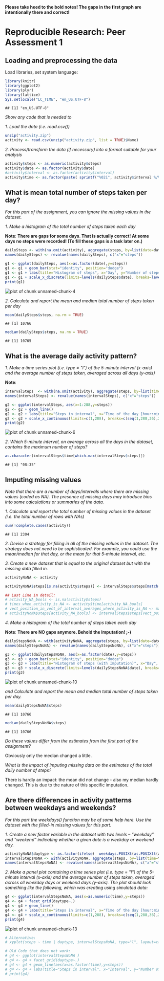 **Please take heed to the bold notes! The gaps in the first graph are intentionally there and correct!**

# Reproducible Research: Peer Assessment 1

## Loading and preprocessing the data

Load libraries, set system language:


```r
library(knitr)
library(ggplot2)
library(plyr)
library(lattice)
Sys.setlocale("LC_TIME", "en_US.UTF-8")
```

```
## [1] "en_US.UTF-8"
```

*Show any code that is needed to*

*1. Load the data (i.e. read.csv())*


```r
unzip("activity.zip")
activity <- read.csv(unzip("activity.zip", list = TRUE)$Name)
```

*2. Process/transform the data (if necessary) into a format suitable for your analysis*


```r
activity$steps <- as.numeric(activity$steps)
activity$date <- as.factor(activity$date)
#activity$interval <- as.factor(activity$interval)
activity$time <- as.factor(paste( sprintf("%02i", activity$interval %/% 100), ":", sprintf("%02i", activity$interval %% 100), sep=""))
```

## What is mean total number of steps taken per day?

*For this part of the assignment, you can ignore the missing values in the dataset.*

*1. Make a histogram of the total number of steps taken each day*

**Note: There are gaps for some days. That is actually correct! At some days no steps were recorded! (To fill these gaps is a task later on.)**


```r
dailySteps <- with(na.omit(activity), aggregate(steps, by=list(date=date), FUN=sum))
names(dailySteps) <- revalue(names(dailySteps), c("x"="steps"))

g1 <- ggplot(dailySteps, aes(x=as.factor(date),y=steps))
g1 <- g1 + geom_bar(stat="identity", position="dodge")
g1 <- g1 + labs(title="Histogram of steps", x="Day", y="Number of steps")
g1 <- g1 + scale_x_discrete(limits=levels(dailySteps$date), breaks=levels(dailySteps$date)[seq(1,61,10)] )
print(g1)
```

![plot of chunk unnamed-chunk-4](figure/unnamed-chunk-4.png) 

*2. Calculate and report the mean and median total number of steps taken per day*


```r
mean(dailySteps$steps, na.rm = TRUE)
```

```
## [1] 10766
```

```r
median(dailySteps$steps, na.rm = TRUE)
```

```
## [1] 10765
```

## What is the average daily activity pattern?

*1. Make a time series plot (i.e. type = "l") of the 5-minute interval (x-axis) and the average number of steps taken, averaged across all days (y-axis)*

**Note:**


```r
intervalSteps  <- with(na.omit(activity), aggregate(steps, by=list(time=time), FUN=mean))
names(intervalSteps) <- revalue(names(intervalSteps), c("x"="steps"))

g2 <- ggplot(intervalSteps, aes(x=1:288,y=steps))
g2 <- g2 + geom_line()
g2 <- g2 + labs(title="Steps in interval", x="Time of the day [hour:minute]", y="Average number of steps in each interval")
g2 <- g2 + scale_x_continuous(limits=c(1,288), breaks=c(seq(1,288,36),288), labels=levels(intervalSteps$time)[c(seq(1,288,36),length(levels(intervalSteps$time)))] )
print(g2)
```

![plot of chunk unnamed-chunk-6](figure/unnamed-chunk-6.png) 

*2. Which 5-minute interval, on average across all the days in the dataset, contains the maximum number of steps?*


```r
as.character(intervalSteps$time[which.max(intervalSteps$steps)])
```

```
## [1] "08:35"
```

## Imputing missing values

*Note that there are a number of days/intervals where there are missing values (coded as NA). The presence of missing days may introduce bias into some calculations or summaries of the data.*

*1. Calculate and report the total number of missing values in the dataset (i.e. the total number of rows with NAs)*


```r
sum(!complete.cases(activity))
```

```
## [1] 2304
```

*2. Devise a strategy for filling in all of the missing values in the dataset. The strategy does not need to be sophisticated. For example, you could use the mean/median for that day, or the mean for that 5-minute interval, etc.*

*3. Create a new dataset that is equal to the original dataset but with the missing data filled in.*


```r
activityNoNA <- activity

activityNoNA$steps[is.na(activity$steps)] <- intervalSteps$steps[match(activity$time[is.na(activity$steps)], intervalSteps$time)]

## Last Line in detail:
# activity_NA_bools <- is.na(activity$steps)
# times_when_activity_is_NA <- activity$time[activity_NA_bools]
# vect_position_in_vect_of_interval_averages_where_activity_is_NA <- match(times_when_activity_is_NA, intervalSteps$time)
# activityNoNA$steps[activity_NA_bools] <- intervalSteps$steps[vect_position_in_vect_of_interval_averages_where_activity_is_NA]
```

*4. Make a histogram of the total number of steps taken each day*

**Note: There are NO gaps anymore. Behold the Imputation! ;-)**


```r
dailyStepsNoNA <- with(activityNoNA, aggregate(steps, by=list(date=date), FUN=sum))
names(dailyStepsNoNA) <- revalue(names(dailyStepsNoNA), c("x"="steps"))

g3 <- ggplot(dailyStepsNoNA, aes(x=as.factor(date),y=steps))
g3 <- g3 + geom_bar(stat="identity", position="dodge")
g3 <- g3 + labs(title="Histogram of steps (with Imputation)", x="Day", y="Number of steps")
g3 <- g3 + scale_x_discrete(limits=levels(dailyStepsNoNA$date), breaks=levels(dailyStepsNoNA$date)[seq(1,61,10)] )
print(g3)
```

![plot of chunk unnamed-chunk-10](figure/unnamed-chunk-10.png) 

*and Calculate and report the mean and median total number of steps taken per day.*


```r
mean(dailyStepsNoNA$steps)
```

```
## [1] 10766
```

```r
median(dailyStepsNoNA$steps)
```

```
## [1] 10766
```

*Do these values differ from the estimates from the first part of the assignment?*

Obviously only the median changed a little.

*What is the impact of imputing missing data on the estimates of the total daily number of steps?*

There is hardly an impact: the mean did not change - also my median hardly changed. This is due to the nature of this specific imputation.

## Are there differences in activity patterns between weekdays and weekends?

*For this part the weekdays() function may be of some help here. Use the dataset with the filled-in missing values for this part.*

*1. Create a new factor variable in the dataset with two levels – “weekday” and “weekend” indicating whether a given date is a weekday or weekend day.*


```r
activityNoNA$daytype <- as.factor(ifelse(  weekdays.POSIXt(as.POSIXlt(activityNoNA$date)) %in% c("Saturday","Sunday")  ,  "weekend"  ,  "weekday"  ))
intervalStepsNoNA <- with(activityNoNA, aggregate(steps, by=list(time=time,daytype=daytype), FUN=mean))
names(intervalStepsNoNA) <- revalue(names(intervalStepsNoNA), c("x"="steps"))
```

*2. Make a panel plot containing a time series plot (i.e. type = "l") of the 5-minute interval (x-axis) and the average number of steps taken, averaged across all weekday days or weekend days (y-axis). The plot should look something like the following, which was creating using simulated data:*


```r
g4 <- ggplot(intervalStepsNoNA, aes(x=as.numeric(time),y=steps))
g4 <- g4 + facet_grid(daytype~.)
g4 <- g4 + geom_line()
g4 <- g4 + labs(title="Steps in interval", x="Time of the day [hour:minute]", y="Average number of steps in each interval")
g4 <- g4 + scale_x_continuous(limits=c(1,288), breaks=c(seq(1,288,36),288), labels=levels(intervalSteps$time)[c(seq(1,288,36),length(levels(intervalSteps$time)))] )
print(g4)
```

![plot of chunk unnamed-chunk-13](figure/unnamed-chunk-13.png) 

```r
# Alternative:
# xyplot(steps ~ time | daytype, intervalStepsNoNA, type="l", layout=c(1,2), xlab="Interval", ylab="Number of steps")

# Old Code that does not work:
# g4 <- ggplot(intervalStepsNoNA )
# g4 <- g4 + facet_grid(daytype~.)
# g4 <- g4 + geom_line(aes(x=as.factor(time),y=steps))
# g4 <- g4 + labs(title="Steps in interval", x="Interval", y="Number of steps")
# print(g4)
```

